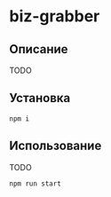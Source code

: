 # biz-grabber

## Описание

TODO

## Установка

```shell
npm i
```

## Использование

TODO

```shell
npm run start
```

